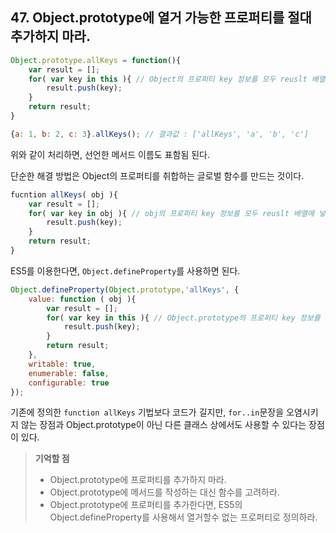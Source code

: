 ## 47. Object.prototype에 열거 가능한 프로퍼티를 절대 추가하지 마라.
```js
Object.prototype.allKeys = function(){
	var result = [];
	for( var key in this ){ // Object의 프로퍼티 key 정보를 모두 reuslt 배열에 넣음
		result.push(key);
	}
	return result;
}

{a: 1, b: 2, c: 3}.allKeys(); // 결과값 : ['allKeys', 'a', 'b', 'c'] 
```

위와 같이 처리하면, 선언한 메서드 이름도 표함됨 된다.

단순한 해결 방법은 Object의 프로퍼티를 취합하는 글로벌 함수를 만드는 것이다.

```js
fucntion allKeys( obj ){
	var result = [];
	for( var key in obj ){ // obj의 프로퍼티 key 정보를 모두 reuslt 배열에 넣음
		result.push(key);
	}
	return result;
}
```

ES5를 이용한다면, ```Object.defineProperty```를 사용하면 된다.
```js
Object.defineProperty(Object.prototype,'allKeys', {
	value: function ( obj ){
		var result = [];
		for( var key in this ){ // Object.prototype의 프로퍼티 key 정보를 모두 reuslt 배열에 넣음
			result.push(key);
		}
		return result;
	},
	writable: true,
	enumerable: false,
	configurable: true
});
```

기존에 정의한 ```function allKeys``` 기법보다 코드가 길지만, ```for..in```문장을 오염시키지 않는 장점과
Object.prototype이 아닌 다른 클래스 상에서도 사용할 수 있다는 장점이 있다.

> __기억할 점__
> * Object.prototype에 프로퍼티를 추가하지 마라.
> * Object.prototype에 메서드를 작성하는 대신 함수를 고려하라.
> * Object.prototype에 프로퍼티를 추가한다면, ES5의 Object.defineProperty를 사용해서 열거할수 없는 프로퍼티로 정의하라. 

